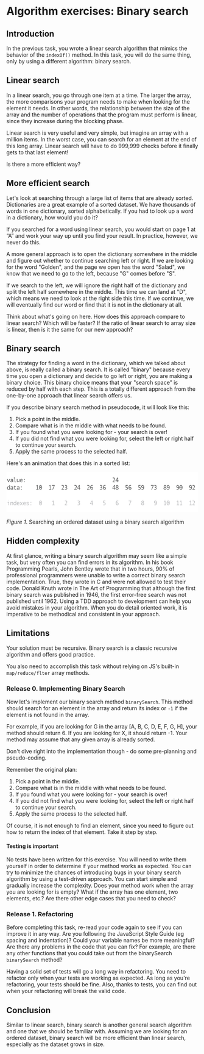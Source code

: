 # Algorithm exercises: Binary search

## Introduction

In the previous task, you wrote a linear search algorithm that mimics the behavior of the `indexOf()` method. In this task, you will do the same thing, only by using a different algorithm: binary search.

## Linear search

In a linear search, you go through one item at a time. The larger the array, the more comparisons your program needs to make when looking for the element it needs. In other words, the relationship between the size of the array and the number of operations that the program must perform is linear, since they increase during the blocking phase.

Linear search is very useful and very simple, but imagine an array with a million items. In the worst case, you can search for an element at the end of this long array. Linear search will have to do 999,999 checks before it finally gets to that last element!

Is there a more efficient way?

## More efficient search

Let's look at searching through a large list of items that are already sorted. Dictionaries are a great example of a sorted dataset. We have thousands of words in one dictionary, sorted alphabetically. If you had to look up a word in a dictionary, how would you do it?

If you searched for a word using linear search, you would start on page 1 at “A” and work your way up until you find your result. In practice, however, we never do this.

A more general approach is to open the dictionary somewhere in the middle and figure out whether to continue searching left or right. If we are looking for the word "Golden", and the page we open has the word "Salad", we know that we need to go to the left, because "G" comes before "S".

If we search to the left, we will ignore the right half of the dictionary and split the left half somewhere in the middle. This time we can land at "D", which means we need to look at the right side this time. If we continue, we will eventually find our word or find that it is not in the dictionary at all.

Think about what's going on here. How does this approach compare to linear search? Which will be faster? If the ratio of linear search to array size is linear, then is it the same for our new approach?


## Binary search

The strategy for finding a word in the dictionary, which we talked about above, is really called a binary search. It is called "binary" because every time you open a dictionary and decide to go left or right, you are making a binary choice. This binary choice means that your "search space" is reduced by half with each step. This is a totally different approach from the one-by-one approach that linear search offers us.

If you describe binary search method in pseudocode, it will look like this:

 1. Pick a point in the middle.
 2. Compare what is in the middle with what needs to be found.
 3. If you found what you were looking for - your search is over!
 4. If you did not find what you were looking for, select the left or right half to continue your search.
 5. Apply the same process to the selected half.

Here's an animation that does this in a sorted list:

![binary search animation](readme-assets/binary-search.gif)

*Figure 1*. Searching an ordered dataset using a binary search algorithm


## Hidden complexity

At first glance, writing a binary search algorithm may seem like a simple task, but very often you can find errors in its algorithm. In his book Programming Pearls, John Bentley wrote that in two hours, 90% of professional programmers were unable to write a correct binary search implementation. True, they wrote in C and were not allowed to test their code. Donald Knuth wrote in The Art of Programming that although the first binary search was published in 1946, the first error-free search was not published until 1962. Using a TDD approach to development can help you avoid mistakes in your algorithm. When you do detail oriented work, it is imperative to be methodical and consistent in your approach.


## Limitations

Your solution must be recursive. Binary search is a classic recursive algorithm and offers good practice.

You also need to accomplish this task without relying on JS's built-in `map/reduce/flter` array methods.

### Release 0. Implementing Binary Search

Now let's implement our binary search method `binarySearch`. This method should search for an element in the array and return its index or `-1` if the element is not found in the array.

For example, if you are looking for G in the array [A, B, C, D, E, F, G, H], your method should return 6. If you are looking for X, it should return -1. Your method may assume that any given array is already sorted.

Don't dive right into the implementation though - do some pre-planning and pseudo-coding.

Remember the original plan:

 1. Pick a point in the middle.
 2. Compare what is in the middle with what needs to be found.
 3. If you found what you were looking for - your search is over!
 4. If you did not find what you were looking for, select the left or right half to continue your search.
 5. Apply the same process to the selected half.

Of course, it is not enough to find an element, since you need to figure out how to return the index of that element. Take it step by step.

#### Testing is important

No tests have been written for this exercise. You will need to write them yourself in order to determine if your method works as expected. You can try to minimize the chances of introducing bugs in your binary search algorithm by using a test-driven approach. You can start simple and gradually increase the complexity. Does your method work when the array you are looking for is empty? What if the array has one element, two elements, etc.? Are there other edge cases that you need to check?

### Release 1. Refactoring

Before completing this task, re-read your code again to see if you can improve it in any way. Are you following the JavaScript Style Guide (eg spacing and indentation)? Could your variable names be more meaningful? Are there any problems in the code that you can fix? For example, are there any other functions that you could take out from the binarySearch `binarySearch` method? 

Having a solid set of tests will go a long way in refactoring. You need to refactor only when your tests are working as expected. As long as you're refactoring, your tests should be fine. Also, thanks to tests, you can find out when your refactoring will break the valid code.

## Conclusion

Similar to linear search, binary search is another general search algorithm and one that we should be familiar with. Assuming we are looking for an ordered dataset, binary search will be more efficient than linear search, especially as the dataset grows in size.
